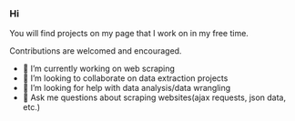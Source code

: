 ### Hi

You will find projects on my page that I work on in my free time.

Contributions are welcomed and encouraged.

- 🔭 I’m currently working on web scraping
- 👯 I’m looking to collaborate on data extraction projects 
- 🤔 I’m looking for help with data analysis/data wrangling 
- 💬 Ask me questions about scraping websites(ajax requests, json data, etc.)

<!--
**jarrettdev/jarrettdev** is a ✨ _special_ ✨ repository because its `README.md` (this file) appears on your GitHub profile.

Here are some ideas to get you started:

- 🔭 I’m currently working on Web Scraping
- 🌱 I’m currently learning ...
- 👯 I’m looking to collaborate on ...
- 🤔 I’m looking for help with ...
- 💬 Ask me about ...
- 📫 How to reach me: ...
- 😄 Pronouns: ...
- ⚡ Fun fact: ...
-->
